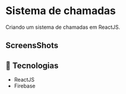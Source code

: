 # Sistema de chamadas

Criando um sistema de chamadas em ReactJS.

## ScreensShots

## :rocket: Tecnologias 
  * ReactJS
  * Firebase